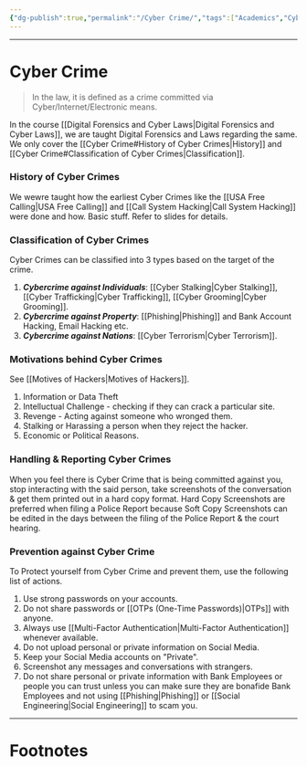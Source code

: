 ```yaml
---
{"dg-publish":true,"permalink":"/Cyber Crime/","tags":["Academics","CyberSec"]}
---
```



---
# Cyber Crime
> In the law, it is defined as a crime committed via Cyber/Internet/Electronic means.

In the course [[Digital Forensics and Cyber Laws\|Digital Forensics and Cyber Laws]], we are taught Digital Forensics and Laws regarding the same. We only cover the [[Cyber Crime#History of Cyber Crimes\|History]] and [[Cyber Crime#Classification of Cyber Crimes\|Classification]].

### History of Cyber Crimes
We wewre taught how the earliest Cyber Crimes like the [[USA Free Calling\|USA Free Calling]] and [[Call System Hacking\|Call System Hacking]] were done and how.
Basic stuff. Refer to slides for details.

### Classification of Cyber Crimes
Cyber Crimes can be classified into 3 types based on the target of the crime.
1. ***Cybercrime against Individuals***: [[Cyber Stalking\|Cyber Stalking]], [[Cyber Trafficking\|Cyber Trafficking]], [[Cyber Grooming\|Cyber Grooming]].
2. ***Cybercrime against Property***: [[Phishing\|Phishing]] and Bank Account Hacking, Email Hacking etc.
3. ***Cybercrime against Nations***: [[Cyber Terrorism\|Cyber Terrorism]].

### Motivations behind Cyber Crimes
See [[Motives of Hackers\|Motives of Hackers]].
1. Information or Data Theft
2. Intelluctual Challenge - checking if they can crack a particular site.
3. Revenge - Acting against someone who wronged them.
4. Stalking or Harassing a person when they reject the hacker.
5. Economic or Political Reasons.


### Handling & Reporting Cyber Crimes
When you feel there is Cyber Crime that is being committed against you, stop interacting with the said person, take screenshots of the conversation & get them printed out in a hard copy format.  Hard Copy Screenshots are preferred when filing a Police Report because Soft Copy Screenshots can be edited in the days between the filing of the Police Report & the court hearing.

### Prevention against Cyber Crime
To Protect yourself from Cyber Crime and prevent them, use the following list of actions.
1. Use strong passwords on your accounts.
2. Do not share passwords or [[OTPs (One-Time Passwords)\|OTPs]] with anyone.
3. Always use [[Multi-Factor Authentication\|Multi-Factor Authentication]] whenever available.
4. Do not upload personal or private information on Social Media.
5. Keep your Social Media accounts on "Private".
6. Screenshot any messages and conversations with strangers.
7. Do not share personal or private information with Bank Employees or people you can trust unless you can make sure they are bonafide Bank Employees and not using [[Phishing\|Phishing]] or [[Social Engineering\|Social Engineering]] to scam you.

---
# Footnotes